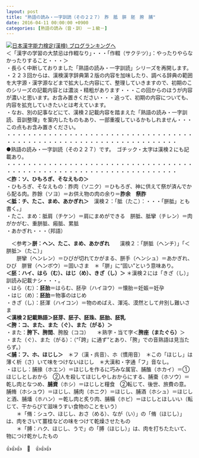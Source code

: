 ```yaml
---
layout: post
title: "熟語の読み・一字訓読（その２２７）　胙　胝　胼　胚　胯　脯"
date: 2016-04-11 00:00:00 +0900
categories: [熟語の読み（音・訓）　ー１級－]
---
```


[![](/syuusyuu9701/assets/images/熟語の読み・一字訓読（その２２７）-胙-胝-胼-胚-胯-脯-br_c_3028_1.gif)](http://blog.with2.net/link.php?1659096:3028 "日本漢字能力検定(漢検) ブログランキングへ")[日本漢字能力検定(漢検) ブログランキングへ](http://blog.with2.net/link.php?1659096:3028)  
＜「漢字の学習の大禁忌は作輟なり」・・・「作輟（サクテツ）」：やったりやらなかったりすること・・・＞  
・長らく中断しておりました「熟語の読み・一字訓読」シリーズを再開します。  
・２２３回からは、漢検漢字辞典第２版の内容を加味したり、調べる辞典の範囲を大字源・漢字源などまで拡大した内容にて、整理していきますので、初期のこのシリーズの記載内容とは濃淡・精粗があります・・・この回からのほうが内容が濃いと思います。お含み置きください・・・追って、初期の内容についても、内容を拡充していきたいとは考えています。  
・なお、別の記事などにて、漢検２記載内容を踏まえた「熟語の読み・一字訓読、音訓整理」を案内したものもあり、一部重複しているかもしれません・・・この点もお含み置きください。  
・・・・・・・・・・・・・・・・・・・・・・・・・・・・・・・・・・・・・・・・・・・・・・・・・・・・・・・・・・・・・・・・・・・・・  
●熟語の読み・一字訓読（その２２７）です。　ゴチック・太字は漢検２にも記載あり。  
・・・・・・・・・・・・・・・・・・・・・・・・・・・・・・・・・・・・・・・・・・・・・・・・・・・・・・・・・・・・・・・・・・・・・  
**＜胙：ソ、ひもろぎ、そなえもの＞**  
・ひもろぎ、そなえもの：胙肉（ソニク）＝ひもろぎ、神に供えて祭が済んでから配る肉。胙餘（ソヨ）＝お供え物の肉の余り＝**胙余**　**祭胙**  
**＜胝：チ、たこ、まめ、あかぎれ＞**　漢検２：「胝（たこ）：・・・「胼胝」とも書く。」  
・たこ、まめ：胝肩（チケン）＝肩にまめができる　胼胝、胝攣（チレン）＝肉がかがむ、重胼胝、瘢胝、累胝  
・あかぎれ・・・（邦語）  
  
　＜参考＞**胼：ヘン、たこ、まめ、あかぎれ**　　漢検２：「胼胝（ヘンチ）」「＜胼胝＞（たこ）」  
　　胼攣（ヘンレン）＝ひびが切れてかがまる、胼手（ヘンシュ）＝あかぎれ、ひび　胼冒（ヘンボウ）＝固いさま　＊「胼」に“固い”という意味あり。  
**＜胚：ハイ、はら（む）、はじ（め）、きざ（し）＞** ＊漢検２には「きざ（し）」訓読み記載ナシ・・・。  
・はら（む）：**胚胎**＝はらむ、胚孕（ハイヨウ）＝懐胎＝妊娠＝妊孕  
・はじ（め）：**胚胎**＝物事のはじめ  
・きざ（し）：胚渾（ハイコン）＝物のめばえ、渾沌、漠然として弁別し難いさま  
**＜漢検２記載熟語＞胚芽、胚子、胚珠、胚胎、胚乳**  
**＜胯：コ、また、また（ぐ）、また（がる）＞**  
・また：**胯下、胯間**、胯股（ココ）　　＊熟字・当て字＜**胯座（またぐら）**＞  
・また（ぐ）、また（がる）：（“「跨」に通ず”とあり、「胯」での音熟語は見当たらず。）  
**＜脯：フ、ホ、ほじし＞**　＊フ（漢・呉音）、ホ（慣用音）　＊この「ほじし」は薄く析（さ）いて味をつけないほじし　＊大漢和・字通「フ」音なし。  
・ほじし：脯掾（ホエン）＝ほじしを作るに巧みな属官、脯醢（ホカイ）＝①ほじしとしおから　②人を殺してほじしやしおからにする、脯棗（ホソウ）＝乾し肉となつめ、**脯資**（ホシ）＝ほじしと糧食　②転じて、後世、旅費の意。脯脩（ホシュウ）＝ほじし、脯肉（ホニク）＝ほじし、脯酒（ホシュ）＝ほじしと酒、脯燔（ホハン）＝乾し肉と炙り肉、脯糒（ホビ）＝ほじしとほしいい（転じて、干からびて滋味うすい食物のことをいう）  
　　＊「脩：シュウ、ほじし、おさ（める）、なが（い）」の「脩（ほじし）」は、肉をさいて薑桂などの味をつけて乾燥させたもの  
　　＊「膊：ハク、ほじし、うで」の「膊（ほじし）」は、肉を打ちたたいて、物につけ乾かしたもの  
  
👍👍👍　🐒　👍👍👍  
　  
  
  
  